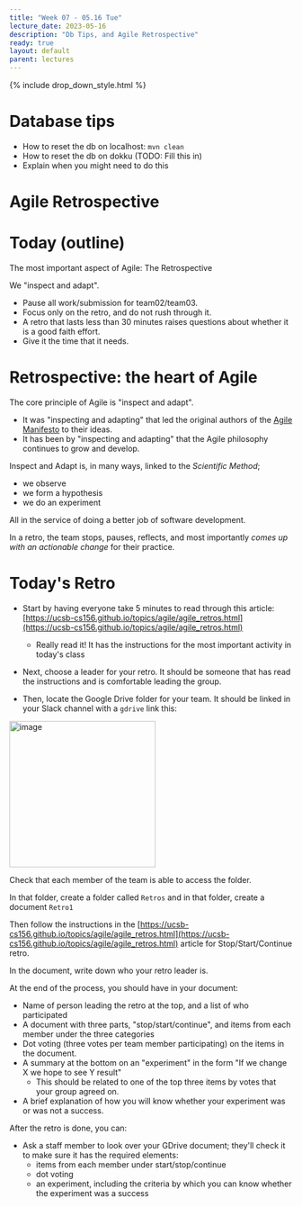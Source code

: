 ```yaml
---
title: "Week 07 - 05.16 Tue"
lecture_date: 2023-05-16
description: "Db Tips, and Agile Retrospective"
ready: true
layout: default
parent: lectures
---
```


{% include drop_down_style.html %}

# Database tips

* How to reset the db on localhost: `mvn clean`
* How to reset the db on dokku (TODO: Fill this in)
* Explain when you might need to do this

# Agile Retrospective

# Today (outline)

The most important aspect of Agile: The Retrospective

We "inspect and adapt".

* Pause all work/submission for team02/team03.
* Focus only on the retro, and do not rush through it.
* A retro that lasts less than 30 minutes raises questions about whether it is a good faith effort.
* Give it the time that it needs.

# Retrospective: the heart of Agile

The core principle of Agile is "inspect and adapt".  
* It was "inspecting and adapting" that led the original authors of the [Agile Manifesto](https://agilemanifesto.org/) to their ideas.
* It has been by "inspecting and adapting" that the Agile philosophy continues to grow and develop.

Inspect and Adapt is, in many ways, linked to the *Scientific Method*; 
* we observe
* we form a hypothesis
* we do an experiment

All in the service of doing a better job of software development.

In a retro, the team stops, pauses, reflects, and most importantly *comes up with an actionable change* for their practice.

# Today's Retro

* Start by having everyone take 5 minutes to read through this article: [https://ucsb-cs156.github.io/topics/agile/agile_retros.html](https://ucsb-cs156.github.io/topics/agile/agile_retros.html)
  - Really read it!  It has the instructions for the most important activity in today's class
 
* Next, choose a leader for your retro. It should be someone that has read the instructions and is comfortable leading the group. 
* Then, locate the Google Drive folder for your team.  It should be linked in your Slack channel with a `gdrive` link this:

<img width="260" alt="image" src="https://user-images.githubusercontent.com/1119017/166498621-8fc7d61a-4d76-404d-9514-ea4672667ad9.png">

Check that each member of the team is able to access the folder.

In that folder, create a folder called `Retros` and in that folder, create a document `Retro1`

Then follow the instructions in the [https://ucsb-cs156.github.io/topics/agile/agile_retros.html](https://ucsb-cs156.github.io/topics/agile/agile_retros.html) article for  Stop/Start/Continue retro.

In the document, write down who your retro leader is.

At the end of the process, you should have in your document:
* Name of person leading the retro at the top, and a list of who participated
* A document with three parts, "stop/start/continue", and items from each member under the three categories
* Dot voting (three votes per team member participating) on the items in the document.
* A summary at the bottom on an "experiment" in the form "If we change X we hope to see Y result"
  - This should be related to one of the top three items by votes that your group agreed on.
* A brief explanation of how you will know whether your experiment was or was not a success.

After the retro is done, you can:

* Ask a staff member to look over your GDrive document; they'll check it to make sure it has the required elements:
  - items from each member under start/stop/continue
  - dot voting
  - an experiment, including the criteria by which you can know whether the experiment was a success



